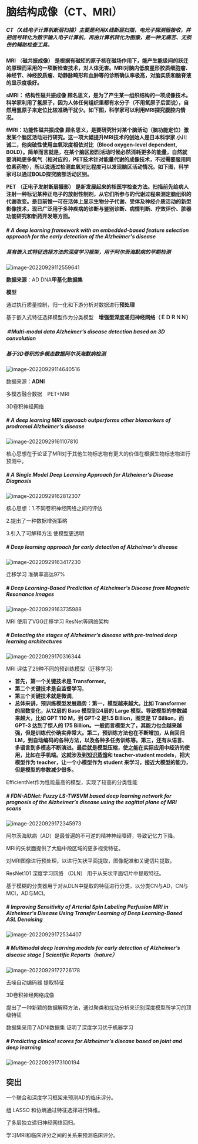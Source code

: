 # 脑结构成像（CT、MRI）

##### CT（X线电子计算机断层扫描）主要是利用X线断层扫描，电光子探测器接收，并把信号转化为数字输入电子计算机，再由计算机转化为图像，是一种无痛苦、无损伤的辅助检查工具。

**MRI**  （**磁共振成像）**  **是根据有磁矩的原子核在磁场作用下，能产生能级间的跃迁的原理而采用的一项新检查技术，对人体无害。MRI对脑内低度星形胶质细胞瘤、神经节、神经胶质瘤、动静脉畸形和血肿等的诊断确认率极高，对脑实质和脑脊液的显示度极好。** 

**sMRI：   结构性磁共振成像 顾名思义，是为了产生某一组织结构的一项成像技术。科学家利用了氢原子，因为人体任何组织里都有水分子（不用氧原子后面说），自然用氢原子来定位比较准确干扰少。如下图，科学家可以利用MRI探究腹腔内情况。**

**fMRI：功能性磁共振成像   顾名思义，是要研究针对某个脑活动（脑功能定位）激发某个脑区活动进行研究。这一项大幅提升MRI技术的创始人是日本科学家 小川诚二，他突破性使用血氧浓度相依对比（Blood oxygen-level dependent, BOLD）。简单而言就是，在某个脑区剧烈活动时候必然消耗更多的能量，自然就要消耗更多氧气（相对应的，PET技术针对能量代谢的成像技术，不过需要服用同位素药物），所以说通过检测血氧对比程度可以发现脑区活动情况。如下图，科学家可以通过BOLD探究脑部活动区别。**

**PET**  **（正电子发射断层摄影）**   **是新发展起来的核医学检查方法。扫描前先给病人注射一种标记某种正电子的放射性制剂，从它们所参与的代谢过程来测定脑组织的代谢改变。是目前惟一可在活体上显示生物分子代谢、受体及神经介质活动的新型影像技术，现已广泛用于多种疾病的诊断与鉴别诊断、病情判断、疗效评价、脏器功能研究和新药开发等方面。** 



#####  # A deep learning framework with an embedded-based feature selection approach for the early detection of the Alzheimer's disease

##### 具有嵌入式特征选择方法的深度学习框架，用于阿尔茨海默病的早期检测

![image-20220929112559641](E:\研究生作业合集\计算机体系结构\PIC\image-20220929112559641.png)

**数据来源**：AD DNA**甲基化数据集**

**模型**

通过执行质量控制，归一化和下游分析对数据进行**预处理**

基于嵌入式特征选择模型作为分类模型　**增强型深度递归神经网络（ＥＤＲＮＮ）**

##### ＃Multi-modal data Alzheimer’s disease detection based on 3D convolution

##### 基于3D卷积的多模态数据阿尔茨海默病检测

![image-20220929114640516](E:\研究生作业合集\计算机体系结构\PIC\image-20220929114640516.png)

数据来源：**ADNI**

多模态融合数据　PET+MRI

3D卷积神经网络

##### # A deep learning MRI approach outperforms other biomarkers of prodromal Alzheimer’s disease

![image-20220929161107810](E:\研究生作业合集\计算机体系结构\PIC\image-20220929161107810.png)

核心思想在于论证了MRI对于其他生物标志物有更大的价值在根据生物标志物进行预测中。

##### # A Single Model Deep Learning Approach for Alzheimer’s Disease Diagnosis

![image-20220929162812307](E:\研究生作业合集\计算机体系结构\PIC\image-20220929162812307.png)

核心思想：1.不同卷积神经网络之间的评估

2.提出了一种数据增强策略

3.引入了可解释方法 使模型更透明

##### # Deep learning approach for early detection of Alzheimer’s disease

![image-20220929163417230](E:\研究生作业合集\计算机体系结构\PIC\image-20220929163417230.png)

迁移学习 准确率高达97%

##### # Deep Learning-Based Prediction of Alzheimer’s Disease from Magnetic Resonance Images

![image-20220929163735988](E:\研究生作业合集\计算机体系结构\PIC\image-20220929163735988.png)

MRI 使用了VGG迁移学习 ResNet等网络架构

##### # Detecting the stages of Alzheimer’s disease with pre-trained deep learning architectures

![image-20220929170316344](E:\研究生作业合集\计算机体系结构\PIC\image-20220929170316344.png)

MRI 评估了29种不同的预训练模型（迁移学习）

- **首先，第一个关键技术是 Transformer**。
- **第二个关键技术是自监督学习**。
- **第三个关键技术就是微调**。
- **总体来讲，预训练模型发展趋势：第一，模型越来越大。比如 Transformer 的层数变化，从12层的 Base 模型到24层的 Large 模型。导致模型的参数越来越大，比如 GPT 110 M，到 GPT-2 是1.5 Billion，图灵是 17 Billion，而 GPT-3 达到了惊人的 175 Billion。一般而言模型大了，其能力也会越来越强，但是训练代价确实非常大。第二，预训练方法也在不断增加，从自回归 LM，到自动编码的各种方法，以及各种多任务训练等。第三，还有从语言、多语言到多模态不断演进。最后就是模型压缩，使之能在实际应用中经济的使用，比如在手机端。这就涉及到[知识蒸馏](https://www.zhihu.com/search?q=知识蒸馏&search_source=Entity&hybrid_search_source=Entity&hybrid_search_extra={"sourceType"%3A"answer"%2C"sourceId"%3A1465037757})和 teacher-student models，把大模型作为 teacher，让一个小模型作为 student 来学习，接近大模型的能力，但是模型的参数减少很多。**

EfficientNet作为性能最高的模型，实现了较高的分类性能

##### # FDN-ADNet: Fuzzy LS-TWSVM based deep learning network for prognosis of the Alzheimer’s disease using the sagittal plane of MRI scans

![image-20220929172345973](E:\研究生作业合集\计算机体系结构\PIC\image-20220929172345973.png)



阿尔茨海默病（AD）是最普遍的不可逆的精神神经障碍，导致记忆力下降。

MRI的矢状面提供了大脑中段区域的更多视觉特征。

对MRI图像进行预处理，以进行矢状平面提取，图像配准和关键切片提取。

ResNet101 深度学习网络 （DLN） 用于从矢状平面切片中提取特征。

基于模糊的分类器用于对从DLN中提取的特征进行分类，以分类CN与AD，CN与MCI，AD与MCI。

##### # Improving Sensitivity of Arterial Spin Labeling Perfusion MRI in Alzheimer's Disease Using Transfer Learning of Deep Learning-Based ASL Denoising

![image-20220929172534407](E:\研究生作业合集\计算机体系结构\PIC\image-20220929172534407.png)

##### # Multimodal deep learning models for early detection of Alzheimer’s disease stage | Scientific Reports（nature）

![image-20220929172726178](E:\研究生作业合集\计算机体系结构\PIC\image-20220929172726178.png)

去噪自动编码器 提取特征

3D卷积神经网络成像

提出了一种新颖的数据解释方法，通过聚类和扰动分析来识别深度模型所学习的顶级特征

数据集采用了ADNI数据集 证明了深度学习优于机器学习

##### # Predicting clinical scores for Alzheimer’s disease based on joint and deep learning

![image-20220929173100194](E:\研究生作业合集\计算机体系结构\PIC\image-20220929173100194.png)

## 突出

一个联合和深度学习框架来预测AD的临床评分。

组 LASSO 和协熵通过特征选择进行降维。

了多层独立递归神经网络回归。

学习MRI和临床评分之间的关系来预测临床评分。